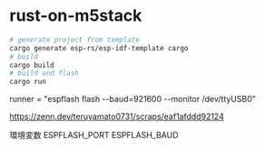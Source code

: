 # rust-on-m5stack

```bash
# generate project from template
cargo generate esp-rs/esp-idf-template cargo
# build
cargo build
# build and flash
cargo run
```

runner = "espflash flash --baud=921600 --monitor /dev/ttyUSB0"

https://zenn.dev/teruyamato0731/scraps/eaf1afddd92124

環境変数
ESPFLASH_PORT
ESPFLASH_BAUD
